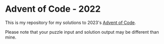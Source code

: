 # Advent of Code - 2022

This is my repository for my solutions to 2023's [Advent of
Code](https://adventofcode.com/).

Please note that your puzzle input and solution output may be different than mine.
